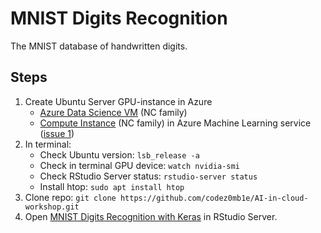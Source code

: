 
# MNIST Digits Recognition

The MNIST database of handwritten digits.

## Steps

1. Create Ubuntu Server GPU-instance in Azure
    - [Azure Data Science VM](https://portal.azure.com/#create/microsoft-dsvm.ubuntu-18041804) (NC family)
    - [Compute Instance](https://docs.microsoft.com/en-us/azure/machine-learning/concept-compute-instance) (NC family) in Azure Machine Learning service ([issue 1](https://github.com/codez0mb1e/AI-in-cloud-workshop/issues/1))
1. In terminal:
    - Check Ubuntu version: `lsb_release -a`
    - Check in terminal GPU device: `watch nvidia-smi`
    - Check RStudio Server status: `rstudio-server status`
    - Install htop: `sudo apt install htop`
1. Clone repo: `git clone https://github.com/codez0mb1e/AI-in-cloud-workshop.git`
1. Open [MNIST Digits Recognition with Keras](mnist-cnn.Rmd) in RStudio Server.
